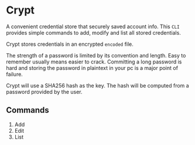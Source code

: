 # Crypt
A convenient credential store that securely saved account info.
This `CLI` provides simple commands to add, modify and list all stored credentials.

Crypt stores credentials in an encrypted `encoded` file.

The strength of a password is limited by its convention and length.
Easy to remember usually means easier to crack. Committing a long password is hard
and storing the password in plaintext in your pc is a major point of failure.

Crypt will use a SHA256 hash as the key. The hash will be computed from
a password provided by the user.

## Commands

1. Add
2. Edit
3. List